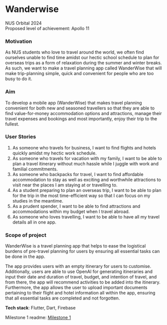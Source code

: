 # Wanderwise
NUS Orbital 2024  
Proposed level of achievement: Apollo 11

### Motivation
As NUS students who love to travel around the world, we often find ourselves unable to find time amidst our hectic school schedule to plan for overseas trips as a form of relaxation during the summer and winter breaks. As such, we want to make a travel planning app called WanderWise that will make trip-planning simple, quick and convenient for people who are too busy to do it.  


### Aim
To develop a mobile app (WanderWise) that makes travel planning convenient for both new and seasoned travellers so that they are able to find value-for-money accommodation options and attractions, manage their travel expenses and bookings and most importantly, enjoy their trip to the fullest.  

### User Stories
1. As someone who travels for business, I want to find flights and hotels quickly amidst my hectic work schedule.   
2. As someone who travels for vacation with my family, I want to be able to plan a travel itinerary without much hassle while I juggle with work and familial commitments.  
3. As someone who backpacks for travel, I want to find affordable accommodation to stay as well as exciting and worthwhile attractions to visit near the places I am staying at or travelling to.  
4. As a student preparing to plan an overseas trip, I want to be able to plan for the trip in the most time-efficient way so that I can focus on my studies in the meantime.   
5. As a prudent spender, I want to be able to find attractions and accommodations within my budget when I travel abroad.   
6. As someone who loves travelling, I want to be able to have all my travel details all in one app.

### Scope of project
WanderWise is a travel planning app that helps to ease the logistical burdens of pre-travel planning for users by ensuring all essential tasks can be done in the app.  

The app provides users with an empty itinerary for users to customise. Additionally, users are able to use OpenAI for generating itineraries and input their date and duration of travel, budget, and intention of travel, and from there, the app will recommend activities to be added into the itinerary. Furthermore, the app allows the user to upload important documents pertaining to their flight and hotel information all within the app, ensuring that all essential tasks are completed and not forgotten.


**Tech stack**: Flutter, Dart, Firebase

Milestone 1 readme: [Milestone 1](https://docs.google.com/document/d/1LRuA1FyeeX3d_JOzHiaAOsS60t6KVYsPz-0rUzcvP6E/edit?usp=sharing)
